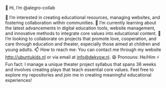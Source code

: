 👋 Hi, I’m @alegro-collab

👀 I’m interested in creating educational resources, managing websites, and fostering collaboration within communities.
🌱 I’m currently learning about the latest advancements in digital education tools, website management, and innovative methods to integrate core values into educational content.
💞️ I’m looking to collaborate on projects that promote love, cooperation, and care through education and theater, especially those aimed at children and young adults.
📫 How to reach me: You can contact me through my website http://ubuntukids.nl or via email at info@dekvsw.nl.
😄 Pronouns: He/Him
⚡ Fun fact: I manage a unique theater project syllabus that spans 36 weeks and involves creating plays that teach essential core values.
Feel free to explore my repositories and join me in creating meaningful educational experiences!
